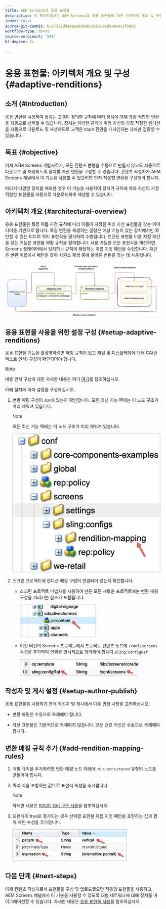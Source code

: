```yaml
---
title: AEM Screens의 응용 표현물
description: 이 페이지에서는 AEM Screens의 응용 표현물에 대한 아키텍처 개요 및 구성에 대해 설명합니다.
index: false
source-git-commit: b597370d9ee9e2b06ebcd6915ecd949c003f8a50
workflow-type: tm+mt
source-wordcount: '545'
ht-degree: 2%

---
```



# 응용 표현물: 아키텍처 개요 및 구성 {#adaptive-renditions}

## 소개 {#introduction}

응용 변환을 사용하여 장치는 고객이 정의한 규칙에 따라 장치에 대해 가장 적합한 변환을 자동으로 선택할 수 있습니다. 장치는 이러한 규칙에 따라 자산의 가장 적절한 렌디션을 자동으로 다운로드 및 재생하므로 고객은 *main* 환경을 디자인하는 데에만 집중할 수 있습니다.

## 목표 {#objective}

이제 AEM Screens 개발자로서, 모든 컨텐츠 변형을 수동으로 만들지 않고도 자동으로 다운로드 및 재생되도록 장치별 자산 변환을 구성할 수 있습니다. 컨텐츠 작성자가 AEM Screens 채널에서 이 기능을 사용할 수 있으려면 먼저 적응형 변환을 구성해야 합니다.

따라서 다양한 장치를 배포한 경우 이 기능을 사용하여 장치가 규칙에 따라 자산의 가장 적합한 표현물을 자동으로 다운로드하여 재생할 수 있습니다.

## 아키텍처 개요 {#architectural-overview}

응용 표현물은 특정 이름 지정 규칙에 따라 이름이 지정된 여러 자산 표현물을 갖는 아이디어를 기반으로 합니다. 특정 변환을 재생하는 결정은 예상 기능이 있는 장치에서만 확인할 수 있는 미디어 쿼리 표현식을 평가하여 수행됩니다. 연관된 표현물 이름 지정 패턴을 갖는 기능은 표현물 매핑 규칙을 정의합니다. 사용 가능한 모든 표현식을 계산하면 Screens 플레이어에서 일치하는 규칙에 해당하는 이름 지정 패턴을 수집합니다. 패턴은 변환 이름에서 패턴을 찾아 시퀀스 재생 중에 올바른 변환을 찾는 데 사용됩니다.

![이미지](/help/user-guide/assets/adaptive-renditions/adaptive-renditions.png)

## 응용 표현물 사용을 위한 설정 구성 {#setup-adaptive-renditions}

응용 표현물 기능을 활성화하려면 매핑 규칙이 있고 채널 및 디스플레이에 대해 CA(컨텍스트 인식) 구성이 확인되어야 합니다.

>[!NOTE]
>내용 인식 구성에 대한 자세한 내용은 여기 [여기](https://sling.apache.org/documentation/bundles/context-aware-configuration/context-aware-configuration.html)를 참조하십시오.

아래 절차에 따라 설정을 구성하십시오.

1. 변환 매핑 구성이 `JCR`에 있는지 확인합니다. 모든 최신 기능 팩에는 이 노드 구조가 미리 채워져 있습니다.

   >[!NOTE]
   >모든 최신 기능 팩에는 이 노드 구조가 미리 채워져 있습니다.

   ![이미지](/help/user-guide/assets/adaptive-renditions/mapping-rules1.png)

1. 스크린 프로젝트에 렌디션 매핑 구성이 연결되어 있는지 확인합니다.

   * 스크린 프로젝트 마법사를 사용하여 만든 모든 새로운 프로젝트에는 변환 매핑 구성을 가리키는 참조가 포함됩니다.

      ![이미지](/help/user-guide/assets/adaptive-renditions/mapping-rules2.png)

   * 이전 버전의 Screens 프로젝트에서 프로젝트 컨텐츠 노드에 `/conf/screens` 속성을 추가하여 연결을 명시적으로 정의해야 합니다.`sling:configRef`

      ![이미지](/help/user-guide/assets/adaptive-renditions/mapping-rules3.png)

## 작성자 및 게시 설정 {#setup-author-publish}

응용 표현물을 사용하기 전에 작성자 및 게시에서 다음 권장 사항을 고려하십시오.

* 변환 매핑은 수동으로 복제해야 합니다.

* 자산 표현물은 기본적으로 복제되지 않습니다. 모든 관련 자산은 수동으로 복제해야 합니다.

## 변환 매핑 규칙 추가 {#add-rendition-mapping-rules}

1. 매핑 규칙을 추가하려면 변환 매핑 노드 아래에 `nt:unstructured` 유형의 노드를 만들어야 합니다.

1. 쿼리 식을 포함하는 값으로 표현식 속성을 추가합니다.

   >[!NOTE]
   >자세한 내용은 [미디어 쿼리 구문 사용](https://developer.mozilla.org/en-US/docs/Web/CSS/Media_Queries/Using_media_queries)을 참조하십시오.

1. 표현식이 true로 평가되는 경우 선택할 표현물 이름 지정 패턴을 포함하는 값과 함께 패턴 속성을 추가합니다.

   ![이미지](/help/user-guide/assets/adaptive-renditions/mapping-rules4.png)



## 다음 단계 {#next-steps}

이제 컨텐츠 작성자로서 표현물을 구성 및 업로드했으면 적응형 표현물을 사용하고, AEM Screens 채널에서 이 기능을 사용할 수 있도록 대형 네트워크에 대해 장치를 마이그레이션할 수 있습니다. 자세한 내용은 [응용 표현물 사용](/help/user-guide/using-adaptive-renditions.md)을 참조하십시오.
